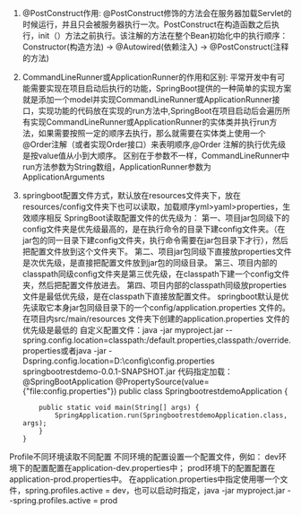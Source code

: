1. @PostConstruct作用:
@PostConstruct修饰的方法会在服务器加载Servlet的时候运行，并且只会被服务器执行一次。PostConstruct在构造函数之后执行，init（）方法之前执行。该注解的方法在整个Bean初始化中的执行顺序：Constructor(构造方法) -> @Autowired(依赖注入) -> @PostConstruct(注释的方法)

2. CommandLineRunner或ApplicationRunner的作用和区别:
平常开发中有可能需要实现在项目启动后执行的功能，SpringBoot提供的一种简单的实现方案就是添加一个model并实现CommandLineRunner或ApplicationRunner接口，实现功能的代码放在实现的run方法中,SpringBoot在项目启动后会遍历所有实现CommandLineRunner或ApplicationRunner的实体类并执行run方法，如果需要按照一定的顺序去执行，那么就需要在实体类上使用一个@Order注解（或者实现Order接口）来表明顺序,@Order 注解的执行优先级是按value值从小到大顺序。
区别在于参数不一样，CommandLineRunner中run方法参数为String数组，ApplicationRunner参数为ApplicationArguments

3. springboot配置文件方式，默认放在resources文件夹下，放在resources/config文件夹下也可以读取，加载顺序yml>yaml>properties，生效顺序相反
SpringBoot读取配置文件的优先级为：
第一、项目jar包同级下的config文件夹是优先级最高的，是在执行命令的目录下建config文件夹。（在jar包的同一目录下建config文件夹，执行命令需要在jar包目录下才行），然后把配置文件放到这个文件夹下。
第二、项目jar包同级下直接放properties文件是次优先级，是直接把配置文件放到jar包的同级目录。
第三、项目内部的classpath同级config文件夹是第三优先级，在classpath下建一个config文件夹，然后把配置文件放进去。
第四、项目内部的classpath同级放properties文件是最低优先级，是在classpath下直接放配置文件。
springboot默认是优先读取它本身jar包同级目录下的一个config/application.properties 文件的。
在项目内src/main/resources 文件夹下创建的application.properties 文件的优先级是最低的
自定义配置文件：java -jar myproject.jar --spring.config.location=classpath:/default.properties,classpath:/override.properties或者java -jar -Dspring.config.location=D:\config\config.properties springbootrestdemo-0.0.1-SNAPSHOT.jar 
代码指定加载：@SpringBootApplication
       @PropertySource(value={"file:config.properties"})
       public class SpringbootrestdemoApplication {
       
           public static void main(String[] args) {
               SpringApplication.run(SpringbootrestdemoApplication.class, args);
           }
       }
Profile不同环境读取不同配置
不同环境的配置设置一个配置文件，例如：
dev环境下的配置配置在application-dev.properties中；
prod环境下的配置配置在application-prod.properties中。
在application.properties中指定使用哪一个文件，spring.profiles.active = dev，也可以启动时指定，java -jar myproject.jar --spring.profiles.active = prod